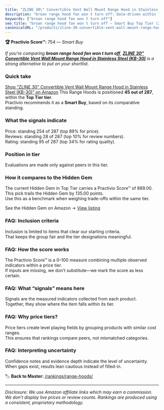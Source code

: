 ```yaml
---
title: "ZLINE 30\" Convertible Vent Wall Mount Range Hood in Stainless Steel (KB-30)"
description: "broan range hood fan won t turn off: Data-driven within Top Tier ranking using the Practivio Score™. Positioned by quality, value, demand, findability, momentu…"
keywords: ["broan range hood fan won t turn off"]
seo_title: "broan range hood fan won t turn off — Smart Buy Top Tier (2025)"
canonicalURL: "/products/zline-30-convertible-vent-wall-mount-range-hood-in-stainless-steel-kb-30-B00E4O0R10/"
---
```


**🏆 Practivio Score™:** 754 — _Smart Buy_


*If you're comparing **broan range hood fan won t turn off**, **[ZLINE 30" Convertible Vent Wall Mount Range Hood in Stainless Steel (KB-30)](https://www.amazon.com/dp/B00E4O0R10?tag=practivio-20)** is a strong alternative to put on your shortlist.*
### Quick take
[Shop “ZLINE 30" Convertible Vent Wall Mount Range Hood in Stainless Steel (KB-30)” on Amazon](https://www.amazon.com/dp/B00E4O0R10?tag=practivio-20)
This Range Hoods is positioned **45 out of 287**, within the **Top Tier tier**.  
Practivio recommends it as a **Smart Buy**, based on its comparative standing.

### What the signals indicate
Price: standing 254 of 287 (top 89% for price).  
Reviews: standing 28 of 287 (top 10% for review numbers).  
Rating: standing 95 of 287 (top 34% for rating quality).  

### Position in tier
Evaluations are made only against peers in this tier.

### How it compares to the Hidden Gem
The current Hidden Gem in Top Tier carries a Practivio Score™ of 889.00.  
This pick trails the Hidden Gem by 135.00 points.  
Use this as a benchmark when weighing trade-offs within the same tier.  

See the Hidden Gem on Amazon → [View listing](https://www.amazon.com/dp/B06XWH5S3Q?tag=practivio-20)

### FAQ: Inclusion criteria
Inclusion is limited to items that clear our starting criteria.  
That keeps the group fair and the tier designations meaningful.

### FAQ: How the score works
The Practivio Score™ is a 0–100 measure combining multiple observed indicators within a price tier.  
If inputs are missing, we don’t substitute—we mark the score as less certain.

### FAQ: What “signals” means here
Signals are the measured indicators collected from each product.  
Together, they show where the item falls within its tier.

### FAQ: Why price tiers?
Price tiers create level playing fields by grouping products with similar cost ranges.  
This ensures that rankings compare peers, not mismatched categories.

### FAQ: Interpreting uncertainty
Confidence notes and evidence depth indicate the level of uncertainty.  
When gaps exist, results lean cautious instead of filled-in.


🏷️ **Back to Master:** [/rankings/range-hoods/](/rankings/range-hoods/)

---
_Disclosure: We use Amazon affiliate links which may earn a commission. We don’t display live prices or review counts. Rankings are produced using a consistent, proprietary methodology._
